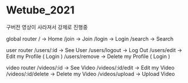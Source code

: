 # Wetube_2021

구버전 영상이 사라져서 강제로 진행중

global router
/ -> Home
/join -> Join
/login -> Login
/search -> Search

user router
/users/:id -> See User
/users/logout -> Log Out
/users/edit -> Edit my Profile ( Login )
/users/remove -> Delete my Profile ( Login )

video router
/videos/:id -> See Video
/videos/:id/edit -> Edit my Video
/videos/:id/delete -> Delete my Video
/videos/upload -> Upload Video
